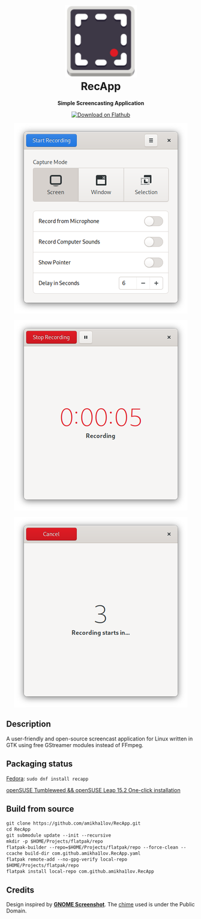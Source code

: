 <h1 align="center">
	<img src="data/com.github.amikha1lov.RecApp.svg" alt="RecApp" width="192" height="192"/><br>
	RecApp
</h1>


<p align="center"><strong>Simple Screencasting Application</strong></p>

<p align="center">
  <a href="https://flathub.org/apps/details/com.github.amikha1lov.RecApp"><img width="200" alt="Download on Flathub" src="https://flathub.org/assets/badges/flathub-badge-en.png"/></a>
</p>

<p align="center">
  <img src="screenshots/RecApp-screenshot.png"/>
</p>

<p align="center">
  <img src="screenshots/RecApp-screenshot2.png"/>
</p>

<p align="center">
  <img src="screenshots/RecApp-screenshot3.png"/>
</p>


## Description
A user-friendly and open-source screencast application for Linux written in GTK using free GStreamer modules instead of FFmpeg.


## Packaging status

[Fedora](https://src.fedoraproject.org/rpms/recapp): `sudo dnf install recapp`

[openSUSE Tumbleweed && openSUSE Leap 15.2 One-click installation](https://software.opensuse.org//download.html?project=GNOME%3AApps&package=recapp)


## Build from source

```
git clone https://github.com/amikha1lov/RecApp.git
cd RecApp
git submodule update --init --recursive
mkdir -p $HOME/Projects/flatpak/repo
flatpak-builder --repo=$HOME/Projects/flatpak/repo --force-clean --ccache build-dir com.github.amikha1lov.RecApp.yaml
flatpak remote-add --no-gpg-verify local-repo $HOME/Projects/flatpak/repo
flatpak install local-repo com.github.amikha1lov.RecApp
```

## Credits

Design inspired by **[GNOME Screenshot](https://gitlab.gnome.org/GNOME/gnome-screenshot/)**.
The [chime](https://soundbible.com/1598-Electronic-Chime.html) used is under the Public Domain.
